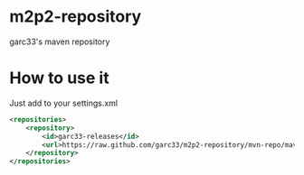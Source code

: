 m2p2-repository
===============

garc33's maven repository

How to use it
=============

Just add to your settings.xml
```xml
<repositories>
	<repository>
		<id>garc33-releases</id>
		<url>https://raw.github.com/garc33/m2p2-repository/mvn-repo/maven/releases/</url>
	</repository>
</repositories>
```
